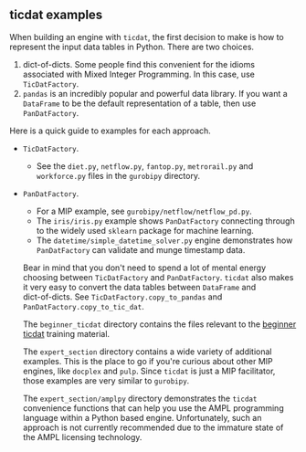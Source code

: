 ## ticdat examples

When building an engine with `ticdat`, the first decision to make is how to represent the input data
tables in Python. There are two choices.

 1. dict-of-dicts. Some people find this convenient for the idioms associated with Mixed Integer Programming. 
 In this case, use `TicDatFactory`.
 1. `pandas` is an incredibly popular and powerful data library. If you want a 
 `DataFrame` to be the default representation of a table, then use `PanDatFactory`.
 
 Here is a quick guide to examples for each approach.
 
 * `TicDatFactory`. 
   * See the `diet.py`, `netflow.py`, `fantop.py`, `metrorail.py` and `workforce.py` files
 in the `gurobipy` directory.
 * `PanDatFactory`. 
   * For a MIP example, see `gurobipy/netflow/netflow_pd.py`. 
   * The `iris/iris.py` example shows `PanDatFactory` connecting through to the widely used `sklearn` package 
   for machine learning.
   * The `datetime/simple_datetime_solver.py` engine demonstrates how `PanDatFactory` can validate and munge timestamp
   data.
   
   Bear in mind that you don't need to spend a lot of mental energy choosing between `TicDatFactory` and 
   `PanDatFactory`. `ticdat` also makes it very easy to convert the data tables between `DataFrame` and  
   dict-of-dicts. See `TicDatFactory.copy_to_pandas` and `PanDatFactory.copy_to_tic_dat`.
   
   The `beginner_ticdat` directory contains the files relevant to the 
   [beginner ticdat](https://github.com/ticdat/ticdat/wiki/1-Beginner-ticdat-intro) training material.
   
   The `expert_section` directory contains a wide variety of additional examples. This is the place to go if you're 
   curious about other MIP engines, like `docplex` and `pulp`. Since `ticdat` is just a MIP facilitator, 
   those examples are very similar to `gurobipy`. 
   
   The `expert_section/amplpy` directory demonstrates the `ticdat`  convenience functions that can help you
   use the AMPL programming language within a Python based engine. Unfortunately, such an approach is not currently 
   recommended due to the immature state of the AMPL licensing technology.